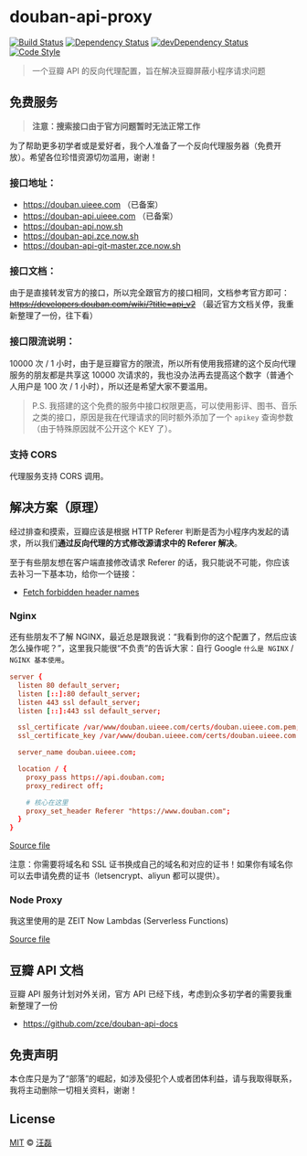 # douban-api-proxy

[![Build Status][travis-image]][travis-url]
[![Dependency Status][dependency-image]][dependency-url]
[![devDependency Status][devdependency-image]][devdependency-url]
[![Code Style][style-image]][style-url]

> 一个豆瓣 API 的反向代理配置，旨在解决豆瓣屏蔽小程序请求问题

## 免费服务

> **注意：搜索接口由于官方问题暂时无法正常工作**

为了帮助更多初学者或是爱好者，我个人准备了一个反向代理服务器（免费开放）。希望各位珍惜资源切勿滥用，谢谢！

### 接口地址：

- https://douban.uieee.com （已备案）
- https://douban-api.uieee.com （已备案）
- https://douban-api.now.sh
- https://douban-api.zce.now.sh
- https://douban-api-git-master.zce.now.sh

### 接口文档：

由于是直接转发官方的接口，所以完全跟官方的接口相同，文档参考官方即可：~~https://developers.douban.com/wiki/?title=api_v2~~ （最近官方文档关停，我重新整理了一份，往下看）

### 接口限流说明：

10000 次 / 1 小时，由于是豆瓣官方的限流，所以所有使用我搭建的这个反向代理服务的朋友都是共享这 10000 次请求的，我也没办法再去提高这个数字（普通个人用户是 100 次 / 1 小时），所以还是希望大家不要滥用。

> P.S. 我搭建的这个免费的服务中接口权限更高，可以使用影评、图书、音乐之类的接口，原因是我在代理请求的同时额外添加了一个 `apikey` 查询参数（由于特殊原因就不公开这个 KEY 了）。

### 支持 CORS

代理服务支持 CORS 调用。

## 解决方案（原理）

经过排查和摸索，豆瓣应该是根据 HTTP Referer 判断是否为小程序内发起的请求，所以我们**通过反向代理的方式修改源请求中的 Referer 解决**。

至于有些朋友想在客户端直接修改请求 Referer 的话，我只能说不可能，你应该去补习一下基本功，给你一个链接：

- [Fetch forbidden header names](https://fetch.spec.whatwg.org/#forbidden-header-name)

### Nginx

还有些朋友不了解 NGINX，最近总是跟我说：“我看到你的这个配置了，然后应该怎么操作呢？”，这里我只能很“不负责”的告诉大家：自行 Google `什么是 NGINX` / `NGINX 基本使用`。

```conf
server {
  listen 80 default_server;
  listen [::]:80 default_server;
  listen 443 ssl default_server;
  listen [::]:443 ssl default_server;

  ssl_certificate /var/www/douban.uieee.com/certs/douban.uieee.com.pem;
  ssl_certificate_key /var/www/douban.uieee.com/certs/douban.uieee.com.key;

  server_name douban.uieee.com;

  location / {
    proxy_pass https://api.douban.com;
    proxy_redirect off;

    # 核心在这里
    proxy_set_header Referer "https://www.douban.com";
  }
}
```

[Source file](nginx.conf)

注意：你需要将域名和 SSL 证书换成自己的域名和对应的证书！如果你有域名你可以去申请免费的证书（letsencrypt、aliyun 都可以提供）。

### Node Proxy

我这里使用的是 ZEIT Now Lambdas (Serverless Functions)

[Source file](proxy.js)

## 豆瓣 API 文档

豆瓣 API 服务计划对外关闭，官方 API 已经下线，考虑到众多初学者的需要我重新整理了一份

- https://github.com/zce/douban-api-docs

## 免责声明

本仓库只是为了“部落”的崛起，如涉及侵犯个人或者团体利益，请与我取得联系，我将主动删除一切相关资料，谢谢！

## License

[MIT](LICENSE) &copy; [汪磊](https://zce.me)


[travis-image]: https://img.shields.io/travis/zce/douban-api-proxy.svg
[travis-url]: https://travis-ci.org/zce/douban-api-proxy
[dependency-image]: https://img.shields.io/david/zce/douban-api-proxy.svg
[dependency-url]: https://david-dm.org/zce/douban-api-proxy
[devdependency-image]: https://img.shields.io/david/dev/zce/douban-api-proxy.svg
[devdependency-url]: https://david-dm.org/zce/douban-api-proxy?type=dev
[style-image]: https://img.shields.io/badge/code%20style-standard-brightgreen.svg
[style-url]: https://standardjs.com/
